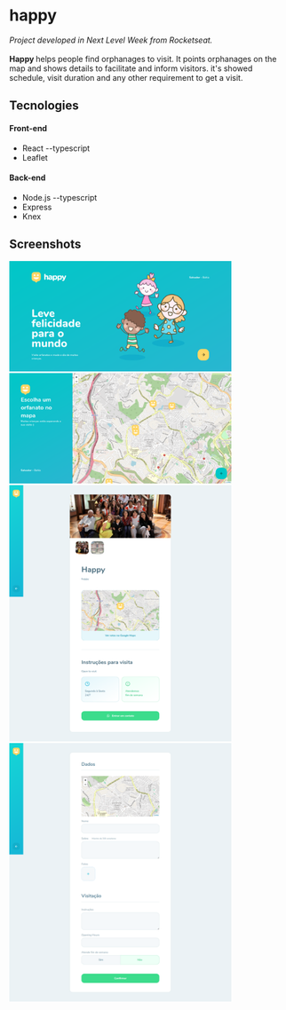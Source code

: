 # happy

<i>Project developed in Next Level Week from Rocketseat.</i>
<br><br>
<strong> Happy </strong> helps people find orphanages to visit. It points orphanages on the map and shows details to facilitate and inform visitors. it's showed schedule, visit duration and any other requirement to get a visit.

## Tecnologies

#### Front-end
- React --typescript
- Leaflet
#### Back-end
- Node.js --typescript
- Express
- Knex

## Screenshots
<p float="left">
    <img src="./docs/home.png" alt="home page" width="400px">
    <img src="./docs/map.png" alt="map page" width="400px">
    <img src="./docs/detail.png" alt="detail page" width="400px">
    <img src="./docs/create.png" alt="create page" width="400px">
</p>